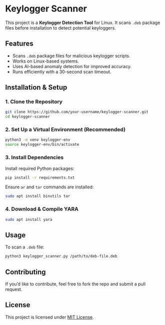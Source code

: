 # Keylogger Scanner

This project is a **Keylogger Detection Tool** for Linux. It scans `.deb` package files before installation to detect potential keyloggers.

## Features
- Scans `.deb` package files for malicious keylogger scripts.
- Works on Linux-based systems.
- Uses AI-based anomaly detection for improved accuracy.
- Runs efficiently with a 30-second scan timeout.

## Installation & Setup

### 1. Clone the Repository
```bash
git clone https://github.com/your-username/keylogger-scanner.git
cd keylogger-scanner
```

### 2. Set Up a Virtual Environment (Recommended)
```bash
python3 -m venv keylogger-env
source keylogger-env/bin/activate
```

### 3. Install Dependencies
Install required Python packages:
```bash
pip install -r requirements.txt
```

Ensure `ar` and `tar` commands are installed:
```bash
sudo apt install binutils tar
```

### 4. Download & Compile YARA
```bash
sudo apt install yara
```

## Usage
To scan a `.deb` file:
```bash
python3 keylogger_scanner.py /path/to/deb-file.deb
```

## Contributing
If you’d like to contribute, feel free to fork the repo and submit a pull request.

## License
This project is licensed under [MIT License](LICENSE).

